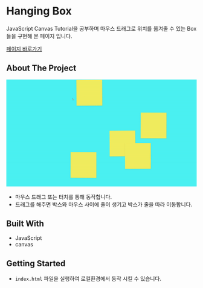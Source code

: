 # Hanging Box

JavaScript Canvas Tutorial을 공부하며 마우스 드래그로 위치를 옮겨줄 수 있는 Box들을 구현해 본 페이지 입니다.

[페이지 바로가기](https://mooyeon-choi.github.io/hanging-box/)

## About The Project

[![Example](https://github.com/mooyeon-choi/TIL/blob/master/web/frontend/Interactive/canvas-tutorial/images/hanging_box.gif?raw=true)](https://mooyeon-choi.github.io/hanging-box/)

* 마우스 드래그 또는 터치를 통해 동작합니다.
* 드래그를 해주면 박스와 마우스 사이에 줄이 생기고 박스가 줄을 따라 이동합니다.

## Built With

* JavaScript
* canvas

## Getting Started

* `index.html` 파일을 실행하여 로컬환경에서 동작 시킬 수 있습니다.